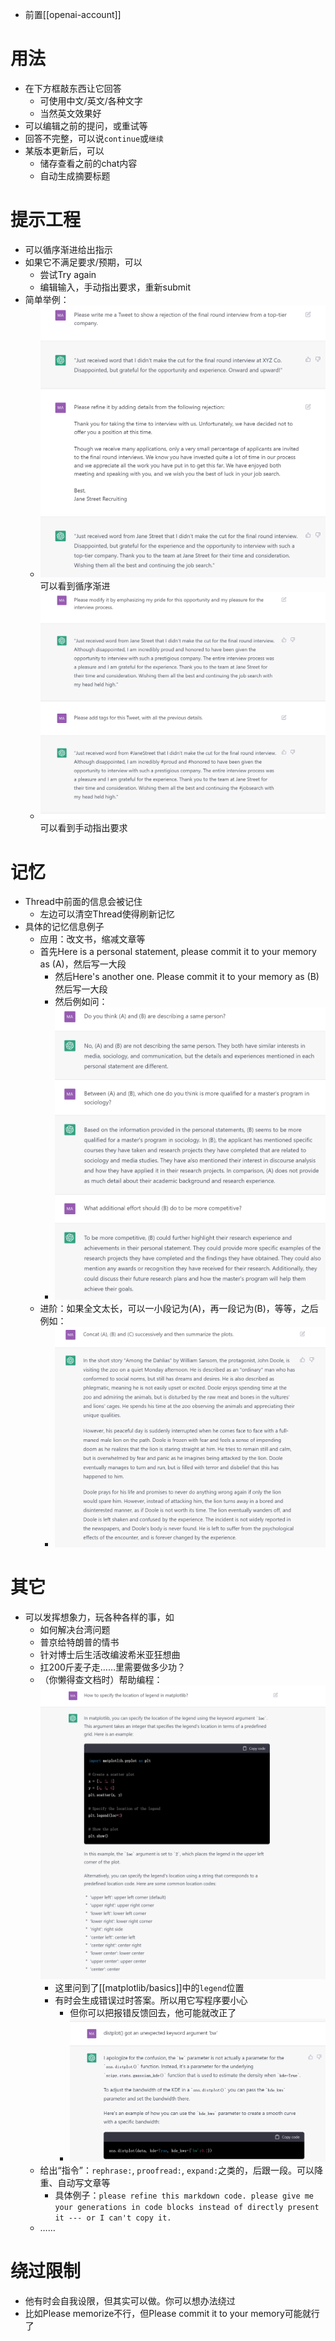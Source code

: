 - 前置[[openai-account]]
# 用法
- 在下方框敲东西让它回答
  - 可使用中文/英文/各种文字
  - 当然英文效果好
- 可以编辑之前的提问，或重试等
- 回答不完整，可以说`continue`或`继续`
- 某版本更新后，可以
  - 储存查看之前的chat内容
  - 自动生成摘要标题
# 提示工程
- 可以循序渐进给出指示
- 如果它不满足要求/预期，可以
  - 尝试Try again
  - 编辑输入，手动指出要求，重新submit
- 简单举例：
  - ![](prompt-example-0.png) 可以看到循序渐进
  - ![](prompt-example-1.png) 可以看到手动指出要求
# 记忆
- Thread中前面的信息会被记住
  - 左边可以清空Thread使得刷新记忆
- 具体的记忆信息例子
  - 应用：改文书，缩减文章等
  - 首先Here is a personal statement, please commit it to your memory as (A)，然后写一大段
    - 然后Here's another one. Please commit it to your memory as (B)然后写一大段
    - 然后例如问：
    - ![](prompt-example-memory.png)
  - 进阶：如果全文太长，可以一小段记为(A)，再一段记为(B)，等等，之后例如：
    - ![](prompt-example-memory-by-parts.png)
# 其它
- 可以发挥想象力，玩各种各样的事，如
  - 如何解决台湾问题
  - 普京给特朗普的情书
  - 针对博士后生活改编波希米亚狂想曲
  - 扛200斤麦子走……里需要做多少功？
  - （你懒得查文档时）帮助编程： ![](programming-aid.png)
    - 这里问到了[[matplotlib/basics]]中的`legend`位置
    - 有时会生成错误过时答案。所以用它写程序要小心
      - 但你可以把报错反馈回去，他可能就改正了
      - ![](correct-mistake.png)
  - 给出“指令”：`rephrase:`, `proofread:`, `expand:`之类的，后跟一段。可以降重、自动写文章等
    - 具体例子：`please refine this markdown code. please give me your generations in code blocks instead of directly present it --- or I can't copy it.`
  - ……
# 绕过限制
- 他有时会自我设限，但其实可以做。你可以想办法绕过
- 比如Please memorize不行，但Please commit it to your memory可能就行了